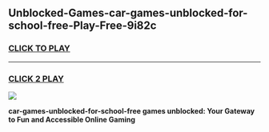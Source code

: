 
## Unblocked-Games-car-games-unblocked-for-school-free-Play-Free-9i82c
<h3>
<a href="https://premium76.site?title=car-games-unblocked-for-school-free&ref=22A">CLICK TO PLAY</a></h3>
<hr>

<h3>
<a href="https://premium76.site?title=car-games-unblocked-for-school-free&ref=22A">CLICK 2 PLAY</a>
  
</h3>

<a href="https://premium76.site?title=car-games-unblocked-for-school-free&ref=22A"><img src="https://clearcache.store/games.png"></a>


**car-games-unblocked-for-school-free games unblocked: Your Gateway to Fun and Accessible Online Gaming**
